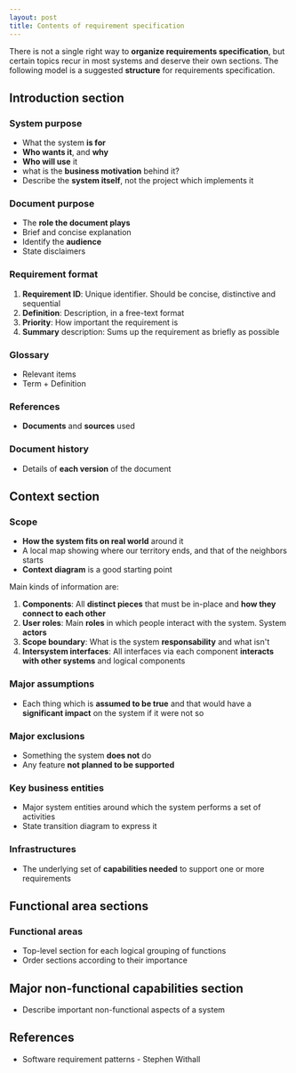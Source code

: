 ```yaml
---
layout: post
title: Contents of requirement specification
---
```


There is not a single right way to **organize requirements specification**, but certain topics recur in most systems and deserve their own sections. The following model is a suggested **structure** for requirements specification.

## Introduction section

### System purpose

- What the system **is for**
- **Who wants it**, and **why**
- **Who will use** it
- what is the **business motivation** behind it?
- Describe the **system itself**, not the project which implements it

### Document purpose

- The **role the document plays**
- Brief and concise explanation
- Identify the **audience**
- State disclaimers

### Requirement format

1. **Requirement ID**: Unique identifier. Should be concise, distinctive and sequential
2. **Definition**: Description, in a free-text format
3. **Priority**: How important the requirement is
4. **Summary** description: Sums up the requirement as briefly as possible

### Glossary

- Relevant items
- Term + Definition

### References

- **Documents** and **sources** used

### Document history

- Details of **each version** of the document

## Context section

### Scope

- **How the system fits on real world** around it
- A local map showing where our territory ends, and that of the neighbors starts
- **Context diagram** is a good starting point

Main kinds of information are:

1. **Components**: All **distinct pieces** that must be in-place and **how they connect to each other**
2. **User roles**: Main **roles** in which people interact with the system. System **actors**
3. **Scope boundary**: What is the system **responsability** and what isn't
4. **Intersystem interfaces**: All interfaces via each component **interacts with other systems** and logical components

### Major assumptions

- Each thing which is **assumed to be true** and that would have a **significant impact** on the system if it were not so

### Major exclusions

- Something the system **does not** do
- Any feature **not planned to be supported**

### Key business entities

- Major system entities around which the system performs a set of activities
- State transition diagram to express it

### Infrastructures

- The underlying set of **capabilities needed** to support one or more requirements

## Functional area sections

### Functional areas

- Top-level section for each logical grouping of functions
- Order sections according to their importance

## Major non-functional capabilities section

- Describe important non-functional aspects of a system

## References

- Software requirement patterns - Stephen Withall



